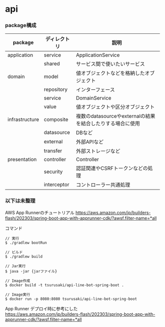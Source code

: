 # api

### package構成

| package        | ディレクトリ      | 説明                                     |
|----------------|-------------|----------------------------------------|
| application    | service     | ApplicationService                     |
|                | shared      | サービス間で使いたいサービス                         |
| domain         | model       | 値オブジェクトなどを格納したオブジェクト                   |
|                | repository  | インターフェース                               |
|                | service     | DomainService                          |
|                | value       | 値オブジェクトや区分オブジェクト                       |
| infrastructure | composite   | 複数のdatasourceやexternalの結果を結合したりする場合に使用 |
|                | datasource  | DBなど                                   |
|                | external    | 外部APIなど                                |
|                | transfer    | 外部ストレージなど                              |
| presentation   | controller  | Controller                             |
|                | security    | 認証関連やCSRFトークンなどの処理                     |
|                | interceptor | コントローラー共通処理                            |

### 以下は未整理

AWS App Runnerのチュートリアル
https://aws.amazon.com/jp/builders-flash/202303/spring-boot-app-with-apprunner-cdk/?awsf.filter-name=*all


コマンド

```
// 実行
$ ./gradlew bootRun

// ビルド
$ ./gradlew build

// Jar実行
$ java -jar {jarファイル}

// Image作成
$ docker build -t tsurusaki/api-line-bot-spring-boot .

// Image実行
$ docker run -p 8080:8080 tsurusaki/api-line-bot-spring-boot
```

App Runner デプロイ時に参考にした<br>
https://aws.amazon.com/jp/builders-flash/202303/spring-boot-app-with-apprunner-cdk/?awsf.filter-name=*all
